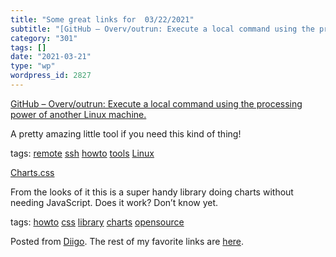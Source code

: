 ```yaml
---
title: "Some great links for  03/22/2021"
subtitle: "[GitHub – Overv/outrun: Execute a local command using the processing power of another Linux machine...."
category: "301"
tags: []
date: "2021-03-21"
type: "wp"
wordpress_id: 2827
---
```

[GitHub – Overv/outrun: Execute a local command using the processing power of another Linux machine.](https://github.com/Overv/outrun) 

A pretty amazing little tool if you need this kind of thing!

 tags: [remote](https://www.diigo.com/user/pitosalas/remote) [ssh](https://www.diigo.com/user/pitosalas/ssh) [howto](https://www.diigo.com/user/pitosalas/howto) [tools](https://www.diigo.com/user/pitosalas/tools) [Linux](https://www.diigo.com/user/pitosalas/Linux)

 [Charts.css](https://chartscss.org) 

From the looks of it this is a super handy library doing charts without needing JavaScript. Does it work? Don’t know yet. 

 tags: [howto](https://www.diigo.com/user/pitosalas/howto) [css](https://www.diigo.com/user/pitosalas/css) [library](https://www.diigo.com/user/pitosalas/library) [charts](https://www.diigo.com/user/pitosalas/charts) [opensource](https://www.diigo.com/user/pitosalas/opensource)

Posted from [Diigo](https://www.diigo.com). The rest of my favorite links are [here](https://www.diigo.com/user/pitosalas).